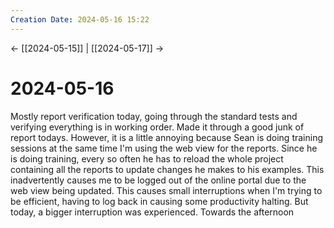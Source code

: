 ```yaml
---
Creation Date: 2024-05-16 15:22
---
```


<- [[2024-05-15]] | [[2024-05-17]]  ->

# 2024-05-16
Mostly report verification today, going through the standard tests and verifying everything is in working order. Made it through a good junk of report todays. However, it is a little annoying because Sean is doing training sessions at the same time I'm using the web view for the reports. Since he is doing training, every so often he has to reload the whole project containing all the reports to update changes he makes to his examples. This inadvertently causes me to be logged out of the online portal due to the web view being updated. This causes small interruptions when I'm trying to be efficient, having to log back in causing some productivity halting. But today, a bigger interruption was experienced. Towards the afternoon 